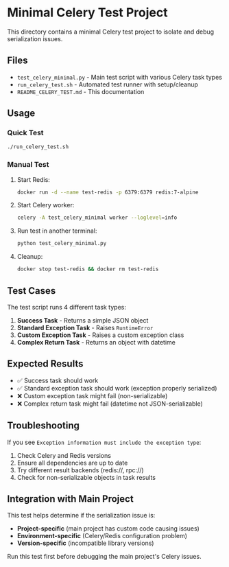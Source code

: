 # Minimal Celery Test Project

This directory contains a minimal Celery test project to isolate and debug serialization issues.

## Files

- `test_celery_minimal.py` - Main test script with various Celery task types
- `run_celery_test.sh` - Automated test runner with setup/cleanup
- `README_CELERY_TEST.md` - This documentation

## Usage

### Quick Test
```bash
./run_celery_test.sh
```

### Manual Test
1. Start Redis:
   ```bash
   docker run -d --name test-redis -p 6379:6379 redis:7-alpine
   ```

2. Start Celery worker:
   ```bash
   celery -A test_celery_minimal worker --loglevel=info
   ```

3. Run test in another terminal:
   ```bash
   python test_celery_minimal.py
   ```

4. Cleanup:
   ```bash
   docker stop test-redis && docker rm test-redis
   ```

## Test Cases

The test script runs 4 different task types:

1. **Success Task** - Returns a simple JSON object
2. **Standard Exception Task** - Raises `RuntimeError`
3. **Custom Exception Task** - Raises a custom exception class
4. **Complex Return Task** - Returns an object with datetime

## Expected Results

- ✅ Success task should work
- ✅ Standard exception task should work (exception properly serialized)
- ❌ Custom exception task might fail (non-serializable)
- ❌ Complex return task might fail (datetime not JSON-serializable)

## Troubleshooting

If you see `Exception information must include the exception type`:

1. Check Celery and Redis versions
2. Ensure all dependencies are up to date
3. Try different result backends (redis://, rpc://)
4. Check for non-serializable objects in task results

## Integration with Main Project

This test helps determine if the serialization issue is:
- **Project-specific** (main project has custom code causing issues)
- **Environment-specific** (Celery/Redis configuration problem)
- **Version-specific** (incompatible library versions)

Run this test first before debugging the main project's Celery issues. 